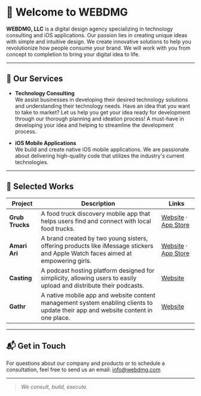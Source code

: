 # 👋 Welcome to WEBDMG

**WEBDMG, LLC** is a digital design agency specializing in technology consulting and iOS applications. Our passion lies in creating unique ideas with simple and intuitive design. We create innovative solutions to help you revolutionize how people consume your brand. We will work with you from concept to completion to bring your digital idea to life.

---

## 💼 Our Services

- **Technology Consulting**  
  We assist businesses in developing their desired technology solutions and understanding their technology needs. Have an idea that you want to take to market? Let us help you get your idea ready for development through our thorough planning and ideation process! A must-have in developing your idea and helping to streamline the development process.

- **iOS Mobile Applications**  
  We build and create native iOS mobile applications. We are passionate about delivering high-quality code that utilizes the industry's current technologies.

---

## 🚀 Selected Works

| Project | Description | Links |
|--------|-------------|-------|
| **Grub Trucks** | A food truck discovery mobile app that helps users find and connect with local food trucks. | [Website](https://grubtrucks.info) · [App Store](https://apps.apple.com/us/app/grub-trucks/id1116325681) |
| **Amari Ari** | A brand created by two young sisters, offering products like iMessage stickers and Apple Watch faces aimed at empowering girls. | [Website](https://amariari.com) · [App Store](https://apps.apple.com/us/app/amariari-stickers/id1234567890) |
| **Casting** | A podcast hosting platform designed for simplicity, allowing users to easily upload and distribute their podcasts. | [Website](https://casting.gathr.me) |
| **Gathr** | A native mobile app and website content management system enabling clients to update their app and website content in one place. | [Website](https://gathr.me) |

---

## 📬 Get in Touch

For questions about our company and products or to schedule a consultation, feel free to send us an email: [info@webdmg.com](mailto:info@webdmg.com)

---

> *We consult, build, execute.*


